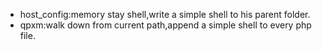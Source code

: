 - host_config:memory stay shell,write a simple shell to his parent folder.
- qpxm:walk down from current path,append a simple shell to every php file.